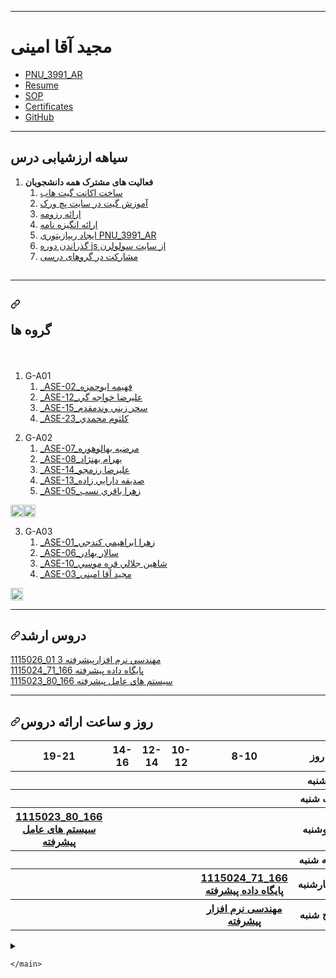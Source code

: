 
<hr>
<h1>مجید آقا امینی</h1>
<ul>
<li><a href="https://github.com/majid-am/PNU_3991_AR">PNU_3991_AR</a></li>
<li><a href="https://github.com/majid-am/Resume/" rel="nofollow">Resume</a></li>
<li><a href="https://github.com/majid-am/SOP/" rel="nofollow">SOP</a></li>
<li><a href="https://github.com/majid-am/Certificates/" rel="nofollow">Certificates</a></li>
<li><a href="https://github.com/majid-am">GitHub</a></li>
</ul>
<hr>
<h2>سیاهه ارزشیابی درس</h2>
<ol>
  <li><strong>فعالیت های مشترک همه دانشجویان</strong>
    <ol>
      <li><a href="https://github.com/majid-am/">ساخت اکانت گیت هاب</a></li>
      <li><a href="https://github.com/majid-am/patchwork" rel="nofollow">آموزش گیت در سایت پچ ورک</a></li>
      <li><a href="https://github.com/majid-am/resume">ارائه رزومه</a></li>
      <li><a href="https://github.com/majid-am/SOP">ارائه انگیزه نامه</a></li>
      <li><a href="https://github.com/majid-am/PNU_3991_AR">ایجاد ریپازیتوری PNU_3991_AR</a></li>
      <li><a href="https://github.com/majid-am/certificates" rel="nofollow">گذراندن دوره js از سایت سولولرن</a></li>
      <li><a href="https://crowdin.com/profile/majid-am/activity">مشارکت در گروهای درسی</a></li>
    </ol>
  </li>
</ol>
<h2> </h2>
<hr>
<h2><a id="user-content-گروه-ها" class="anchor" aria-hidden="true" href="#گروه-ها"><svg class="octicon octicon-link" viewBox="0 0 16 16" version="1.1" width="16" height="16" aria-hidden="true"><path fill-rule="evenodd" d="M7.775 3.275a.75.75 0 001.06 1.06l1.25-1.25a2 2 0 112.83 2.83l-2.5 2.5a2 2 0 01-2.83 0 .75.75 0 00-1.06 1.06 3.5 3.5 0 004.95 0l2.5-2.5a3.5 3.5 0 00-4.95-4.95l-1.25 1.25zm-4.69 9.64a2 2 0 010-2.83l2.5-2.5a2 2 0 012.83 0 .75.75 0 001.06-1.06 3.5 3.5 0 00-4.95 0l-2.5 2.5a3.5 3.5 0 004.95 4.95l1.25-1.25a.75.75 0 00-1.06-1.06l-1.25 1.25a2 2 0 01-2.83 0z"></path></svg>

</a>گروه ها</h2>
<p>&nbsp;</p>
<ol>
  <li>G-A01
    <ol>
      <li><a href="https://github.com/AliRazavi-edu/PNU_3991/tree/master/_MSc/AdvancedSoftwareEngineering/1115026_01/02_%D9%81%D9%87%D9%8A%D9%85%D9%87%20%D8%A7%D8%A8%D9%88%D8%AD%D9%85%D8%B2%D9%87">_ASE-02_فهيمه ابوحمزه</a></li>
      <li><a href="https://github.com/AliRazavi-edu/PNU_3991/tree/master/_MSc/AdvancedSoftwareEngineering/1115026_01/12_%D8%B9%D9%84%D9%8A%D8%B1%D8%B6%D8%A7%20%D8%AE%D9%88%D8%A7%D8%AC%D9%87%20%DA%AF%D9%8A">_ASE-12_عليرضا خواجه گي</a></li>
      <li><a href="https://github.com/AliRazavi-edu/PNU_3991/tree/master/_MSc/AdvancedSoftwareEngineering/1115026_01/15_%D8%B3%D8%AD%D8%B1%20%D8%B2%D9%8A%D9%86%D9%8A%20%D9%88%D9%86%D8%AF%D9%85%D9%82%D8%AF%D9%85">_ASE-15_سحر زيني وندمقدم</a></li>
      <li><a href="https://github.com/AliRazavi-edu/PNU_3991/tree/master/_MSc/AdvancedSoftwareEngineering/1115026_01/23_%D9%83%D9%84%D8%AB%D9%88%D9%85%20%D9%85%D8%AD%D9%85%D8%AF%D9%8A">_ASE-23_كلثوم محمدي</a></li>
    </ol>
  </li>
</ol>
<p>
<ol start="2">
  <li>G-A02
    <ol>
      <li><a href="https://github.com/AliRazavi-edu/PNU_3991/tree/master/_MSc/AdvancedSoftwareEngineering/1115026_01/07_%D9%85%D8%B1%D8%B6%D9%8A%D9%87%20%D8%A8%D9%87%D8%A7%D9%84%D9%88%D9%87%D9%88%D8%B1%D9%87">_ASE-07_مرضيه بهالوهوره</a></li>
      <li><a href="https://github.com/AliRazavi-edu/PNU_3991/tree/master/_MSc/AdvancedSoftwareEngineering/1115026_01/08_%D8%A8%D9%87%D8%B1%D8%A7%D9%85%20%D8%A8%D9%87%D9%86%DA%98%D8%A7%D8%AF">_ASE-08_بهرام بهنژاد</a></li>
      <li><a href="https://github.com/AliRazavi-edu/PNU_3991/tree/master/_MSc/AdvancedSoftwareEngineering/1115026_01/14_%D8%B9%D9%84%D9%8A%D8%B1%D8%B6%D8%A7%20%D8%B1%D8%B2%D9%85%D8%AC%D9%88">_ASE-14_عليرضا رزمجو</a></li>
      <li><a href="https://github.com/AliRazavi-edu/PNU_3991/tree/master/_MSc/AdvancedSoftwareEngineering/1115026_01/13_%D8%B5%D8%AF%D9%8A%D9%82%D9%87%20%D8%AF%D8%A7%D8%B1%D8%A7%D9%8A%D9%8A%20%D8%B2%D8%A7%D8%AF%D9%87">_ASE-13_صديقه دارايي زاده</a></li>
      <li><a href="https://github.com/AliRazavi-edu/PNU_3991/tree/master/_MSc/AdvancedSoftwareEngineering/1115026_01/05_%D8%B2%D9%87%D8%B1%D8%A7%20%D8%A8%D8%A7%D9%82%D8%B1%D9%8A%20%D9%86%D8%B3%D8%A8">_ASE-05_زهرا باقري نسب</a></li>
      </ol>
    </li>
</ol>
<p><a href="https://github.com/AliRazavi-edu/PNU_3991/tree/master/_MSc/AdvancedSoftwareEngineering#TOC"><img alt="leftwards_arrow_with_hook" src="https://github.githubassets.com/images/icons/emoji/unicode/21a9.png" width="20" height="20"></a><a href="https://github.com/AliRazavi-edu/PNU_3991/tree/master/_MSc/AdvancedSoftwareEngineering#TOC"><img alt="leftwards_arrow_with_hook" src="https://github.githubassets.com/images/icons/emoji/unicode/21a9.png" width="20" height="20"></a></p>
<p><a name="user-content-g-a03"></a></p>
<ol start="3">
  <li>G-A03
    <ol>
      <li><a href="https://github.com/AliRazavi-edu/PNU_3991/tree/master/_MSc/AdvancedSoftwareEngineering/1115026_01/01_%D8%B2%D9%87%D8%B1%D8%A7%20%D8%A7%D8%A8%D8%B1%D8%A7%D9%87%D9%8A%D9%85%D9%8A%20%D9%83%D9%86%D8%AF%D8%AC%D9%8A">_ASE-01_زهرا ابراهيمي كندجي</a></li>
      <li><a href="https://github.com/AliRazavi-edu/PNU_3991/tree/master/_MSc/AdvancedSoftwareEngineering/1115026_01/06_%D8%B3%D8%A7%D9%84%D8%A7%D8%B1%20%D8%A8%D9%87%D8%A7%D8%AF%D8%B1">_ASE-06_سالار بهادر</a></li>
      <li><a href="https://github.com/AliRazavi-edu/PNU_3991/tree/master/_MSc/AdvancedSoftwareEngineering/1115026_01/10_شاهين جلالي قره موسي">_ASE-10_شاهين جلالي قره موسي</a></li>
      <li><a href="https://github.com/AliRazavi-edu/PNU_3991/tree/master/_MSc/AdvancedSoftwareEngineering/1115026_01/03_مجيد اقااميني">_ASE-03_مجید آقا امینی</a>
    </li></ol>
  </li>
</ol>
<p><a href="https://github.com/AliRazavi-edu/PNU_3991/tree/master/_MSc/AdvancedSoftwareEngineering#TOC"><img alt="leftwards_arrow_with_hook" src="https://github.githubassets.com/images/icons/emoji/unicode/21a9.png" width="20" height="20"></a></p>
</li>


</ol>
<hr>
<h2><a id="user-content-دروس-ارشد" class="anchor" aria-hidden="true" href="#دروس-ارشد"><svg class="octicon octicon-link" viewBox="0 0 16 16" version="1.1" width="16" height="16" aria-hidden="true"><path fill-rule="evenodd" d="M7.775 3.275a.75.75 0 001.06 1.06l1.25-1.25a2 2 0 112.83 2.83l-2.5 2.5a2 2 0 01-2.83 0 .75.75 0 00-1.06 1.06 3.5 3.5 0 004.95 0l2.5-2.5a3.5 3.5 0 00-4.95-4.95l-1.25 1.25zm-4.69 9.64a2 2 0 010-2.83l2.5-2.5a2 2 0 012.83 0 .75.75 0 001.06-1.06 3.5 3.5 0 00-4.95 0l-2.5 2.5a3.5 3.5 0 004.95 4.95l1.25-1.25a.75.75 0 00-1.06-1.06l-1.25 1.25a2 2 0 01-2.83 0z"></path></svg></a>دروس ارشد</h2>
<p>
<a href="https://github.com/majid-am/PNU_3991_AR/tree/main/AdvancedSoftwareEngineering">1115026_01	مهندسي نرم افزارپيشرفته	3</a><br>
<a href="https://github.com/majid-am/PNU_3991_AR/tree/main/AdvanceDataBase">1115024_71_166 پايگاه داده پيشرفته  </a><br>
<a href="https://github.com/majid-am/PNU_3991_AR/tree/main/AdvanceOS"> 1115023_80_166 سیستم های عامل پیشرفته </a><br>
</p>
<hr>
<h2><a id="user-content-روز-و-ساعت-ارائه-دروس" class="anchor" aria-hidden="true" href="#روز-و-ساعت-ارائه-دروس"><svg class="octicon octicon-link" viewBox="0 0 16 16" version="1.1" width="16" height="16" aria-hidden="true"><path fill-rule="evenodd" d="M7.775 3.275a.75.75 0 001.06 1.06l1.25-1.25a2 2 0 112.83 2.83l-2.5 2.5a2 2 0 01-2.83 0 .75.75 0 00-1.06 1.06 3.5 3.5 0 004.95 0l2.5-2.5a3.5 3.5 0 00-4.95-4.95l-1.25 1.25zm-4.69 9.64a2 2 0 010-2.83l2.5-2.5a2 2 0 012.83 0 .75.75 0 001.06-1.06 3.5 3.5 0 00-4.95 0l-2.5 2.5a3.5 3.5 0 004.95 4.95l1.25-1.25a.75.75 0 00-1.06-1.06l-1.25 1.25a2 2 0 01-2.83 0z"></path></svg></a>روز و ساعت ارائه دروس</h2>
<table>
  <tbody><tr>
    <th>19-21</th>
    <th>14-16</th>
    <th>12-14</th>
    <th>10-12</th>
    <th>8-10</th>
    <th>روز</th>
  </tr>
  <tr>
    <th></th>
    <th></th>
    <th></th>
    <th></th>
    <th></th>
    <th>شنبه</th>
  </tr>
   <tr>
    <th></th>
    <th></th>
    <th></th>
    <th></th>
    <th></th>
    <th>یک شنبه</th>
  </tr>
   <tr>
     <th><a href="https://github.com/majid-am/PNU_3991_AR/tree/main/AdvanceOS"> 1115023_80_166 سیستم های عامل پیشرفته </a></th>
     <th></th>
     <th></th>
     <th></th>
    <th></th>   
    <th>دوشنبه</th>
  </tr>
   <tr>
    <th></th>
    <th></th>
    <th></th>
    <th></th>
    <th></th>
    <th>سه شنبه</th>
  </tr>
   <tr>
    <th></th>
    <th></th>
    <th></th>
    <th></th>
     <th><a href="https://github.com/majid-am/PNU_3991_AR/tree/main/AdvanceDataBase">1115024_71_166 پايگاه داده پيشرفته  </a></th>
    <th>چهارشنبه</th>
  </tr>
   <tr>
    <th></th>
     <th></th>
     <th>&nbsp;</th>
     <th>&nbsp;</th>
    <th><a href="https://github.com/majid-am/PNU_3991_AR/tree/main/AdvancedSoftwareEngineering">مهندسی نرم افزار پیشرفته</a></th>
    <th>پنج شنبه</th>
  </tr>
</tbody></table>
</article>
  </div>

  </div>

  


  <details class="details-reset details-overlay details-overlay-dark" id="jumpto-line-details-dialog">
    <summary data-hotkey="l" aria-label="Jump to line"></summary>
    <details-dialog class="Box Box--overlay d-flex flex-column anim-fade-in fast linejump" aria-label="Jump to line">
      <!-- '"` --><!-- </textarea></xmp> --></option></form><form class="js-jump-to-line-form Box-body d-flex" action="" accept-charset="UTF-8" method="get">
        <input class="form-control flex-auto mr-3 linejump-input js-jump-to-line-field" type="text" placeholder="Jump to line&hellip;" aria-label="Jump to line" autofocus>
        <button type="submit" class="btn" data-close-dialog>Go</button>
</form>    </details-dialog>
  </details>




  </div>
</div>

    </main>
  </div>

  </div>

   

  </body>
</html>
